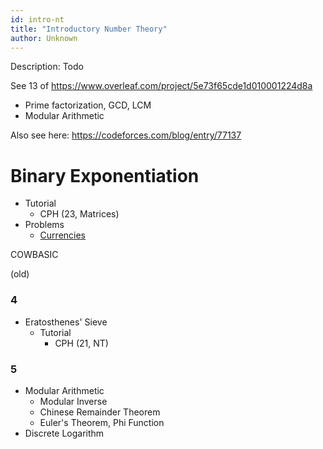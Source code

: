 ```yaml
---
id: intro-nt
title: "Introductory Number Theory"
author: Unknown
---
```


<div class="syllabus-only">
  Description: Todo
</div>

<!-- END DESCRIPTION -->

See 13 of https://www.overleaf.com/project/5e73f65cde1d010001224d8a

- Prime factorization, GCD, LCM
- Modular Arithmetic

Also see here: https://codeforces.com/blog/entry/77137

# Binary Exponentiation

<!-- END DESCRIPTION -->

 - Tutorial
   - CPH (23, Matrices)
 - Problems
   - [Currencies](https://www.hackerrank.com/contests/gs-codesprint/challenges/currencies) [](107)

COWBASIC

(old)


### 4

  * Eratosthenes' Sieve
    * Tutorial
      * CPH (21, NT)

### 5  

  * Modular Arithmetic
    * Modular Inverse
    * Chinese Remainder Theorem
    * Euler's Theorem, Phi Function
  * Discrete Logarithm